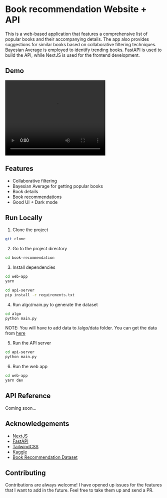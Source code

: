 # Book recommendation Website + API

This is a web-based application that features a comprehensive list of popular books and their accompanying details. The app also provides suggestions for similar books based on collaborative filtering techniques. Bayesian Average is employed to identify trending books. FastAPI is used to build the API, while NextJS is used for the frontend development.

## Demo

<video width="320" height="240" controls>
  <source src="https://user-images.githubusercontent.com/65905942/232101453-fe4bfcde-fc16-4c03-ba8d-9f2f314c646e.mp4" type="video/mp4">
  Your browser does not support the video tag.
</video>

## Features

- Collaborative filtering
- Bayesian Average for getting popular books
- Book details
- Book recommendations
- Good UI + Dark mode

## Run Locally

1. Clone the project

```bash
git clone
```

2. Go to the project directory

```bash
cd book-recommendation
```

3. Install dependencies

```bash
cd web-app
yarn
```

```bash
cd api-server
pip install -r requirements.txt
```

4. Run algo/main.py to generate the dataset

```bash
cd algo
python main.py
```

NOTE: You will have to add data to /algo/data folder. You can get the data from [here](https://www.kaggle.com/datasets/arashnic/book-recommendation-dataset)

5. Run the API server

```bash
cd api-server
python main.py
```

6. Run the web app

```bash
cd web-app
yarn dev
```

## API Reference

Coming soon...

## Acknowledgements

- [NextJS](https://nextjs.org/)
- [FastAPI](https://fastapi.tiangolo.com/)
- [TailwindCSS](https://tailwindcss.com/)
- [Kaggle](https://www.kaggle.com/)
- [Book Recommendation Dataset](https://www.kaggle.com/datasets/arashnic/book-recommendation-dataset)

## Contributing

Contributions are always welcome! I have opened up issues for the features that I want to add in the future. Feel free to take them up and send a PR.
